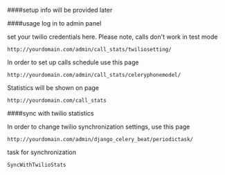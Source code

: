 ####setup
info will be provided later


####usage
log in to admin panel

set your twilio credentials here. Please note, calls don't work in test mode
```
http://yourdomain.com/admin/call_stats/twiliosetting/
```

In order to set up calls schedule use this page
```
http://yourdomain.com/admin/call_stats/celeryphonemodel/
```

Statistics will be shown on page
```
http://yourdomain.com/call_stats
```

####sync with twilio statistics

In order to change twilio synchronization settings, use this page

 
```
http://yourdomain.com/admin/django_celery_beat/periodictask/
```
task for synchronization 
```
SyncWithTwilioStats
```
